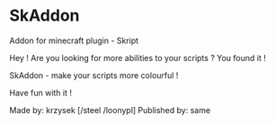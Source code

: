 # SkAddon
Addon for minecraft plugin - Skript

Hey !
Are you looking for more abilities to your scripts ?
You found it !

SkAddon - make your scripts more colourful !

Have fun with it !


Made by: krzysek [/steel /loonypl]
Published by: same
